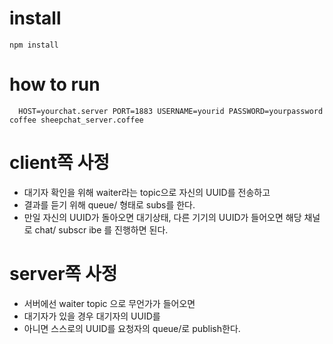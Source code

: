 # install
```
npm install
```

# how to run
```
  HOST=yourchat.server PORT=1883 USERNAME=yourid PASSWORD=yourpassword coffee sheepchat_server.coffee
```
# client쪽 사정
* 대기자 확인을 위해 waiter라는 topic으로 자신의 UUID를 전송하고
* 결과를 듣기 위해 queue/<UUID> 형태로 subs를 한다.
* 만일 자신의 UUID가 돌아오면 대기상태, 다른 기기의 UUID가 들어오면 해당 채널로 chat/<UUID> subscr
ibe 를 진행하면 된다.

# server쪽 사정
* 서버에선 waiter topic 으로 무언가가 들어오면
* 대기자가 있을 경우 대기자의 UUID를 
* 아니면 스스로의 UUID를 요청자의 queue/<UUID>로 publish한다.
